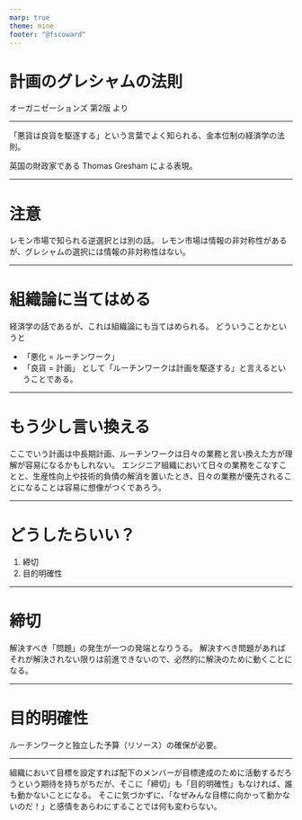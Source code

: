 ```yaml
---
marp: true
theme: mine
footer: "@fscoward"
---
```


<!--
class: title
-->
# 計画のグレシャムの法則

オーガニゼーションズ 第2版 より

---
<!--
class: slides
paginate: true
-->

「悪貨は良貨を駆逐する」という言葉でよく知られる、金本位制の経済学の法則。

英国の財政家である Thomas Gresham による表現。

---
# 注意
レモン市場で知られる逆選択とは別の話。
レモン市場は情報の非対称性があるが、グレシャムの選択には情報の非対称性はない。

---

# 組織論に当てはめる
経済学の話であるが、これは組織論にも当てはめられる。
どういうことかというと
- 「悪化 = ルーチンワーク」
- 「良貨 = 計画」
として「ルーチンワークは計画を駆逐する」と言えるということである。

---

# もう少し言い換える
ここでいう計画は中長期計画、ルーチンワークは日々の業務と言い換えた方が理解が容易になるかもしれない。
エンジニア組織において日々の業務をこなすことと、生産性向上や技術的負債の解消を置いたとき、日々の業務が優先されることになることは容易に想像がつくであろう。

---

# どうしたらいい？

1. 締切
2. 目的明確性

---

# 締切
解決すべき「問題」の発生が一つの発端となりうる。
解決すべき問題があればそれが解決されない限りは前進できないので、必然的に解決のために動くことになる。

---

# 目的明確性
ルーチンワークと独立した予算（リソース）の確保が必要。

---

組織において目標を設定すれば配下のメンバーが目標達成のために活動するだろうという期待を持ちがちだが、そこに「締切」も「目的明確性」もなければ、誰も動かないことになる。
そこに気づかずに、「なぜみんな目標に向かって動かないのだ！」と感情をあらわにすることでは何も変わらない。